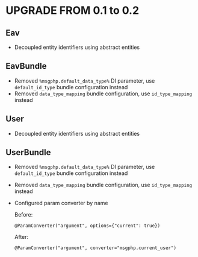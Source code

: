 # UPGRADE FROM 0.1 to 0.2

## Eav

- Decoupled entity identifiers using abstract entities

## EavBundle

- Removed `%msgphp.default_data_type%` DI parameter, use `default_id_type` bundle configuration instead
- Removed `data_type_mapping` bundle configuration, use `id_type_mapping` instead

## User

- Decoupled entity identifiers using abstract entities

## UserBundle

- Removed `%msgphp.default_data_type%` DI parameter, use `default_id_type` bundle configuration instead
- Removed `data_type_mapping` bundle configuration, use `id_type_mapping` instead
- Configured param converter by name

    Before:

    ```
    @ParamConverter("argument", options={"current": true})
    ```

    After:

    ```
    @ParamConverter("argument", converter="msgphp.current_user")
    ```
